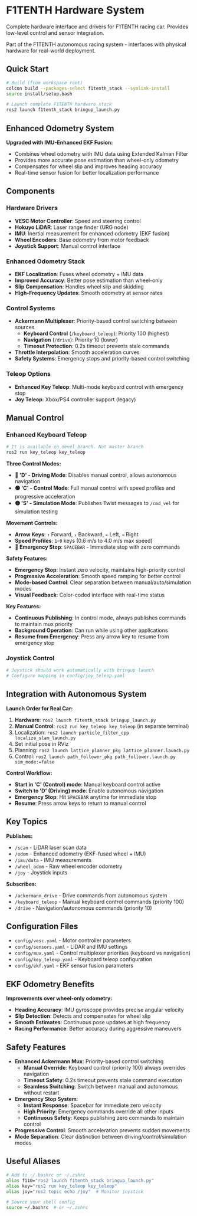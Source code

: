 # F1TENTH Hardware System

Complete hardware interface and drivers for F1TENTH racing car. Provides low-level control and sensor integration.

Part of the F1TENTH autonomous racing system - interfaces with physical hardware for real-world deployment.

## Quick Start

```bash
# Build (from workspace root)
colcon build --packages-select f1tenth_stack --symlink-install
source install/setup.bash

# Launch complete F1TENTH hardware stack
ros2 launch f1tenth_stack bringup_launch.py
```

## Enhanced Odometry System

**Upgraded with IMU-Enhanced EKF Fusion:**
- Combines wheel odometry with IMU data using Extended Kalman Filter
- Provides more accurate pose estimation than wheel-only odometry
- Compensates for wheel slip and improves heading accuracy
- Real-time sensor fusion for better localization performance

## Components

### Hardware Drivers
- **VESC Motor Controller**: Speed and steering control
- **Hokuyo LiDAR**: Laser range finder (URG node)
- **IMU**: Inertial measurement for enhanced odometry (EKF fusion)
- **Wheel Encoders**: Base odometry from motor feedback
- **Joystick Support**: Manual control interface

### Enhanced Odometry Stack
- **EKF Localization**: Fuses wheel odometry + IMU data
- **Improved Accuracy**: Better pose estimation than wheel-only
- **Slip Compensation**: Handles wheel slip and skidding
- **High-Frequency Updates**: Smooth odometry at sensor rates

### Control Systems
- **Ackermann Multiplexer**: Priority-based control switching between sources
  - **Keyboard Control** (`/keyboard_teleop`): Priority 100 (highest)
  - **Navigation** (`/drive`): Priority 10 (lower)
  - **Timeout Protection**: 0.2s timeout prevents stale commands
- **Throttle Interpolation**: Smooth acceleration curves
- **Safety Systems**: Emergency stops and priority-based control switching

### Teleop Options
- **Enhanced Key Teleop**: Multi-mode keyboard control with emergency stop
- **Joy Teleop**: Xbox/PS4 controller support (legacy)

## Manual Control

### Enhanced Keyboard Teleop
```bash
# It is available on devel branch. Not master branch
ros2 run key_teleop key_teleop
```

**Three Control Modes:**
- **🔵 'D' - Driving Mode**: Disables manual control, allows autonomous navigation
- **🟢 'C' - Control Mode**: Full manual control with speed profiles and progressive acceleration
- **🟡 'S' - Simulation Mode**: Publishes Twist messages to `/cmd_vel` for simulation testing

**Movement Controls:**
- **Arrow Keys**: `↑` Forward, `↓` Backward, `←` Left, `→` Right
- **Speed Profiles**: `1`-`0` keys (0.6 m/s to 4.0 m/s max speed)
- **🚨 Emergency Stop**: `SPACEBAR` - Immediate stop with zero commands

**Safety Features:**
- **Emergency Stop**: Instant zero velocity, maintains high-priority control
- **Progressive Acceleration**: Smooth speed ramping for better control
- **Mode-based Control**: Clear separation between manual/auto/simulation modes
- **Visual Feedback**: Color-coded interface with real-time status

**Key Features:**
- **Continuous Publishing**: In control mode, always publishes commands to maintain mux priority
- **Background Operation**: Can run while using other applications
- **Resume from Emergency**: Press any arrow key to resume from emergency stop

### Joystick Control
```bash
# Joystick should work automatically with bringup launch
# Configure mapping in config/joy_teleop.yaml
```

## Integration with Autonomous System

**Launch Order for Real Car:**
1. **Hardware**: `ros2 launch f1tenth_stack bringup_launch.py`
2. **Manual Control**: `ros2 run key_teleop key_teleop` (in separate terminal)
3. Localization: `ros2 launch particle_filter_cpp localize_slam_launch.py`
4. Set initial pose in RViz
5. Planning: `ros2 launch lattice_planner_pkg lattice_planner.launch.py`
6. Control: `ros2 launch path_follower_pkg path_follower.launch.py sim_mode:=false`

**Control Workflow:**
- **Start in 'C' (Control) mode**: Manual keyboard control active
- **Switch to 'D' (Driving) mode**: Enable autonomous navigation  
- **Emergency Stop**: Hit `SPACEBAR` anytime for immediate stop
- **Resume**: Press arrow keys to return to manual control

## Key Topics

**Publishes:**
- `/scan` - LiDAR laser scan data
- `/odom` - Enhanced odometry (EKF-fused wheel + IMU)
- `/imu/data` - IMU measurements
- `/wheel_odom` - Raw wheel encoder odometry
- `/joy` - Joystick inputs

**Subscribes:**
- `/ackermann_drive` - Drive commands from autonomous system
- `/keyboard_teleop` - Manual keyboard control commands (priority 100)
- `/drive` - Navigation/autonomous commands (priority 10)

## Configuration Files

- `config/vesc.yaml` - Motor controller parameters
- `config/sensors.yaml` - LiDAR and IMU settings  
- `config/mux.yaml` - Control multiplexer priorities (keyboard vs navigation)
- `config/key_teleop.yaml` - Keyboard teleop configuration
- `config/ekf.yaml` - EKF sensor fusion parameters

## EKF Odometry Benefits

**Improvements over wheel-only odometry:**
- **Heading Accuracy**: IMU gyroscope provides precise angular velocity
- **Slip Detection**: Detects and compensates for wheel slip
- **Smooth Estimates**: Continuous pose updates at high frequency
- **Racing Performance**: Better accuracy during aggressive maneuvers

## Safety Features

- **Enhanced Ackermann Mux**: Priority-based control switching
  - **Manual Override**: Keyboard control (priority 100) always overrides navigation
  - **Timeout Safety**: 0.2s timeout prevents stale command execution
  - **Seamless Switching**: Switch between manual and autonomous without restart
- **Emergency Stop System**: 
  - **Instant Response**: Spacebar for immediate zero velocity
  - **High Priority**: Emergency commands override all other inputs
  - **Continuous Safety**: Keeps publishing zero commands to maintain control
- **Progressive Control**: Smooth acceleration prevents sudden movements
- **Mode Separation**: Clear distinction between driving/control/simulation modes

## Useful Aliases

```bash
# Add to ~/.bashrc or ~/.zshrc
alias f110="ros2 launch f1tenth_stack bringup_launch.py"  
alias key="ros2 run key_teleop key_teleop"
alias joy="ros2 topic echo /joy"  # Monitor joystick

# Source your shell config
source ~/.bashrc  # or ~/.zshrc
```
